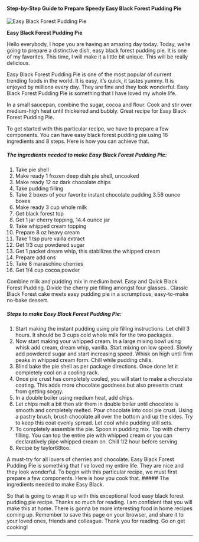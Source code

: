             

#### Step-by-Step Guide to Prepare Speedy Easy Black Forest Pudding Pie

![Easy Black Forest Pudding Pie](https://img-global.cpcdn.com/recipes/6696707193044992/751x532cq70/easy-black-forest-pudding-pie-recipe-main-photo.jpg)

**Easy Black Forest Pudding Pie**

Hello everybody, I hope you are having an amazing day today. Today, we’re going to prepare a distinctive dish, easy black forest pudding pie. It is one of my favorites. This time, I will make it a little bit unique. This will be really delicious.

Easy Black Forest Pudding Pie is one of the most popular of current trending foods in the world. It is easy, it’s quick, it tastes yummy. It is enjoyed by millions every day. They are fine and they look wonderful. Easy Black Forest Pudding Pie is something that I have loved my whole life.

In a small saucepan, combine the sugar, cocoa and flour. Cook and stir over medium-high heat until thickened and bubbly. Great recipe for Easy Black Forest Pudding Pie.

To get started with this particular recipe, we have to prepare a few components. You can have easy black forest pudding pie using 16 ingredients and 8 steps. Here is how you can achieve that.

##### The ingredients needed to make Easy Black Forest Pudding Pie:

1.  Take pie shell
2.  Make ready 1 frozen deep dish pie shell, uncooked
3.  Make ready 12 oz dark chocolate chips
4.  Take pudding filling
5.  Take 2 boxes of your favorite instant chocolate pudding 3.56 ounce boxes
6.  Make ready 3 cup whole milk
7.  Get black forest top
8.  Get 1 jar cherry topping, 14.4 ounce jar
9.  Take whipped cream topping
10.  Prepare 8 oz heavy cream
11.  Take 1 tsp pure vailla extract
12.  Get 1/3 cup powdered sugar
13.  Get 1 packet dream whip, this stabilizes the whipped cream
14.  Prepare add ons
15.  Take 8 maraschino cherries
16.  Get 1/4 cup cocoa powder

Combine milk and pudding mix in medium bowl. Easy and Quick Black Forest Pudding. Divide the cherry pie filling amongst four glasses.. Classic Black Forest cake meets easy pudding pie in a scrumptious, easy-to-make no-bake dessert.

##### Steps to make Easy Black Forest Pudding Pie:

1.  Start making the instant pudding using pie filling instructions. Let chill 3 hours. It should be 3 cups cold whole milk for the two packages.
2.  Now start making your whipped cream. In a large mixing bowl using whisk add cream, dream whip, vanilla. Start mixing on low speed. Slowly add powdered sugar and start increasing speed. Whisk on high until firm peaks in whipped cream form. Chill while pudding chills.
3.  Blind bake the pie shell as per package directions. Once done let it completely cool on a cooling rack.
4.  Once pie crust has completely cooled, you will start to make a chocolate coating. This adds more chocolate goodness but also prevents crust from getting soggy.
5.  In a double boiler using medium heat, add chips.
6.  Let chips melt a bit then stir them in double boiler until chocolate is smooth and completely melted. Pour chocolate into cool pie crust. Using a pastry brush, brush chocolate all over the bottom and up the sides. Try to keep this coat evenly spread. Let cool while pudding still sets.
7.  To completely assemble the pie. Spoon in pudding mix. Top with cherry filling. You can top the entire pie with whipped cream or you can declaratively pipe whipped cream on. Chill 1/2 hour before serving.
8.  Recipe by taylor68too.

A must-try for all lovers of cherries and chocolate. Easy Black Forest Pudding Pie is something that I've loved my entire life. They are nice and they look wonderful. To begin with this particular recipe, we must first prepare a few components. Here is how you cook that. ##### The ingredients needed to make Easy Black.

So that is going to wrap it up with this exceptional food easy black forest pudding pie recipe. Thanks so much for reading. I am confident that you will make this at home. There is gonna be more interesting food in home recipes coming up. Remember to save this page on your browser, and share it to your loved ones, friends and colleague. Thank you for reading. Go on get cooking!

* * *